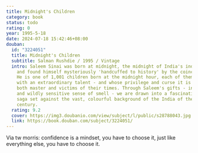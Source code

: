 ```yaml
---
title: Midnight's Children
category: book
status: todo
rating: 0
year: 1995-5-18
date: 2024-07-18 15:42:46+08:00
douban:
  id: "3224051"
  title: Midnight's Children
  subtitle: Salman Rushdie / 1995 / Vintage
  intro: Saleem Sinai was born at midnight, the midnight of India's independence,
    and found himself mysteriously 'handcuffed to history' by the coincidence.
    He is one of 1,001 children born at the midnight hour, each of them endowed
    with an extraordinary talent - and whose privilege and curse it is to be
    both master and victims of their times. Through Saleem's gifts - inner ear
    and wildly sensitive sense of smell - we are drawn into a fascinating family
    saga set against the vast, colourful background of the India of the 20th
    century.
  rating: 9.2
  cover: https://img3.doubanio.com/view/subject/l/public/s28788043.jpg
  link: https://book.douban.com/subject/3224051/
---
```


Via tw morris: confidence is a mindset, you have to choose it, just like everything else, you have to choose it. 
